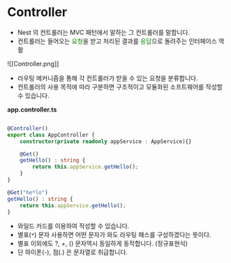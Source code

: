 # Controller
- Nest 의 컨트롤러는 MVC 패턴에서 말하는 그 컨트롤러를 말합니다.
- 컨트롤러는 들어오는 <span style="color:green">요청</span>을 받고 처리된 결과를 <span style="color:green">응답</span>으로 돌려주는 인터페이스 역활

![[Controller.png]]

- 라우팅 메커니즘을 통해 각 컨트롤러가 받을 수 있는 요청을 분류합니다.
- 컨트롤러의 사용 목적에 따라 구분하면 구조적이고 모듈화된 소프트웨어를 작성할 수 있습니다.

**app.controller.ts**
```typescript

@Controller()
export class AppController {
	constructor(private readonly appService : AppService){}

	@Get()
	getHello() : string {
		return this.appService.getHello();
	}
}

```


```typescript
@Get("he*lo")
getHello() : string {
	return this.appService.getHello();
}
```
- 와일드 카드를 이용하여 작성할 수 있습니다.
- 별표(`*`) 문자 사용하면 어떤 문자가 와도 라우팅 패스를 구성하겠다는 뜻이다.
- 별표 이외에도 ?, +, () 문자역시 동일하게 동작합니다. (정규표현식)
- 단 하이폰(-), 점(.) 은 문자열로 취급합니다.

